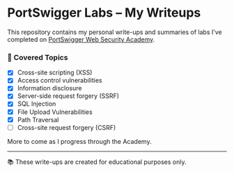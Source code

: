 # PortSwigger Labs – My Writeups

This repository contains my personal write-ups and summaries of labs I’ve completed on [PortSwigger Web Security Academy](https://portswigger.net/web-security).

### 🔐 Covered Topics

- [x] Cross-site scripting (XSS)
- [x] Access control vulnerabilities
- [x] Information disclosure
- [x] Server-side request forgery (SSRF)
- [x] SQL Injection
- [x] File Upload Vulnerabilities
- [x] Path Traversal
- [ ] Cross-site request forgery (CSRF)

More to come as I progress through the Academy.

---

📚 These write-ups are created for educational purposes only.

